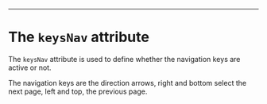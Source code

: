 ---
# The `keysNav` attribute

The `keysNav` attribute is used to define whether the navigation keys are active or not.

The navigation keys are the direction arrows, right and bottom select the next page, left and top, the previous page.

